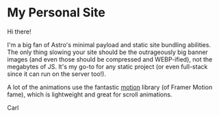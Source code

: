 # My Personal Site
Hi there!

I'm a big fan of Astro's minimal payload and static site bundling abilities. The only thing slowing your site should be the outrageously big banner images (and even those should be compressed and WEBP-ified), not the megabytes of JS. It's my go-to for any static project (or even full-stack since it can run on the server too!).

A lot of the animations use the fantastic [motion](https://motion.dev/docs) library (of Framer Motion fame), which is lightweight and great for scroll animations.


Carl
